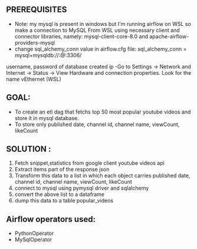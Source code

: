 ## PREREQUISITES

* Note: my mysql is present in windows but I'm running airflow on WSL so make a connection to MySQL From WSL using necessary client and connector libraries, namely: mysql-client-core-8.0 and apache-airflow-providers-mysql
* change sql_alchemy_conn value in airflow.cfg file:
sql_alchemy_conn = mysql+mysqldb://<user>:<password>@<ip>:3306/<database>

username, password of database created
ip -Go to Settings -> Network and Internet -> Status -> View Hardware and connection properties. Look for the name vEthernet (WSL)

## GOAL:

* To create an etl dag that fetchs top 50 most popular youtube videos and store it in mysql database.
* To store only published date, channel id, channel name, viewCount, likeCount 

## SOLUTION :

1. Fetch snippet,statistics from google client youtube videos api
2. Extract items part of the response json
3. Transform this data to a list in which each object carries published date, channel id, channel name, viewCount, likeCount 
4. connect to mysql using pymysql driver and sqlalchemy
5. convert the above list to a dataframe
6. dump this data to a table popular_videos

## Airflow operators used:

* PythonOperator
* MySqlOperator
  

